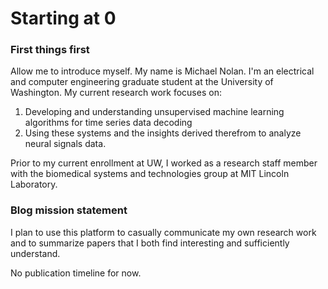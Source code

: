 # Starting at 0

### First things first
Allow me to introduce myself. My name is Michael Nolan. I'm an electrical and computer engineering graduate student at the University of Washington. My current research work focuses on:
1. Developing and understanding unsupervised machine learning algorithms for time series data decoding
2. Using these systems and the insights derived therefrom to analyze neural signals data.

Prior to my current enrollment at UW, I worked as a research staff member with the biomedical systems and technologies group at MIT Lincoln Laboratory.

### Blog mission statement
I plan to use this platform to casually communicate my own research work and to summarize papers that I both find interesting and sufficiently understand.

No publication timeline for now.
